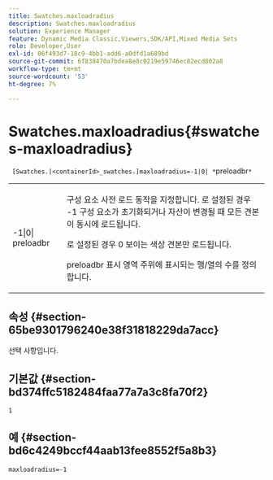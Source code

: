 ```yaml
---
title: Swatches.maxloadradius
description: Swatches.maxloadradius
solution: Experience Manager
feature: Dynamic Media Classic,Viewers,SDK/API,Mixed Media Sets
role: Developer,User
exl-id: 06f493d7-18c9-4bb1-add6-a0dfd1a689bd
source-git-commit: 6f838470a7bdea8e8c0219e59746ec82ecd802a8
workflow-type: tm+mt
source-wordcount: '53'
ht-degree: 7%

---
```


# Swatches.maxloadradius{#swatches-maxloadradius}

` [Swatches.|<containerId>_swatches.]maxloadradius=-1|0| *`preloadbr`*`

<table id="table_012E1D178BFA4BD9814A7AAD2B4403BB"> 
 <tbody> 
  <tr> 
   <td> <p> <span class="codeph"> -1|0|<span class="varname"> preloadbr</span></span> </p> </td> 
   <td> <p>구성 요소 사전 로드 동작을 지정합니다. 로 설정된 경우 <span class="codeph"> -1</span> 구성 요소가 초기화되거나 자산이 변경될 때 모든 견본이 동시에 로드됩니다. </p> <p>로 설정된 경우 <span class="codeph"> 0</span> 보이는 색상 견본만 로드됩니다. </p> <p><span class="codeph"><span class="varname"> preloadbr</span></span> 표시 영역 주위에 표시되는 행/열의 수를 정의합니다. </p> </td> 
  </tr> 
 </tbody> 
</table>

## 속성 {#section-65be9301796240e38f31818229da7acc}

선택 사항입니다.

## 기본값 {#section-bd374ffc5182484faa77a7a3c8fa70f2}

`1`

## 예 {#section-bd6c4249bccf44aab13fee8552f5a8b3}

`maxloadradius=-1`
